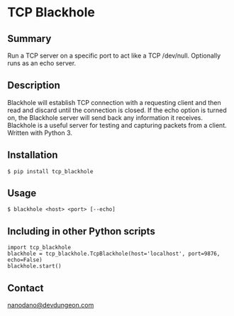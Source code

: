 # TCP Blackhole

## Summary
Run a TCP server on a specific port to act like a TCP /dev/null. Optionally runs as an echo server.

## Description

Blackhole will establish TCP connection with a requesting client and then read and discard until the connection is closed.
If the echo option is turned on, the Blackhole server will send back any information it receives. Blackhole is a useful
server for testing and capturing packets from a client. Written with Python 3.

## Installation

	$ pip install tcp_blackhole

## Usage

	$ blackhole <host> <port> [--echo]


## Including in other Python scripts

```
import tcp_blackhole
blackhole = tcp_blackhole.TcpBlackhole(host='localhost', port=9876, echo=False)
blackhole.start()
```

## Contact

nanodano@devdungeon.com




